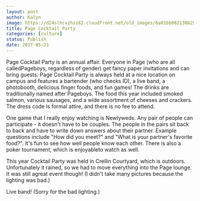 ```yaml
---
layout: post
author: Kalyn
image: https://d24slhcvzhzz82.cloudfront.net/old_images/6a01bb08213082970d01b7c8f79260970b-pi.jpg
title: Page Cocktail Party
categories: [culture]
status: Publish
date: 2017-05-21
---
```


Page Cocktail Party is an annual affair. Everyone in Page (who are all calledPageboys, regardless of gender) get fancy paper invitations and can bring guests. Page Cocktail Party is always held at a nice location on campus and features a bartender (who checks ID), a live band, a photobooth, delicious finger foods, and fun games! The drinks are traditionally named after Pageboys. The food this year included smoked salmon, various sausages, and a wide assortment of cheeses and crackers. The dress code is formal attire, and there is no fee to attend.

One game that I really enjoy watching is Newlyweds. Any pair of people can participate - it doesn't have to be couples. The people in the pairs sit back to back and have to write down answers about their partner. Example questions include "How did you meet?" and "What is your partner's favorite food?". It's fun to see how well people know each other. There is also a poker tournament, which is enjoyableto watch as well.

This year Cocktail Party was held in Crellin Courtyard, which is outdoors. Unfortunately it rained, so we had to move everything into the Page lounge. It was still agreat event though! (I didn't take many pictures because the lighting was bad.)

<div class="photo-caption caption-xid-6a01bb08213082970d01b7c8f79260970b" id="caption-xid-6a01bb08213082970d01b7c8f79260970b">Live band! (Sorry for the bad lighting.)

